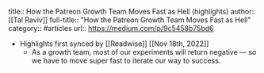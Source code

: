 title:: How the Patreon Growth Team Moves Fast as Hell (highlights)
author:: [[Tal Raviv]]
full-title:: "How the Patreon Growth Team Moves Fast as Hell"
category:: #articles
url:: https://medium.com/p/9c5458b75bd6

- Highlights first synced by [[Readwise]] [[Nov 18th, 2022]]
	- As a growth team, most of our experiments will return negative — so we have to move super fast to iterate our way to success.
